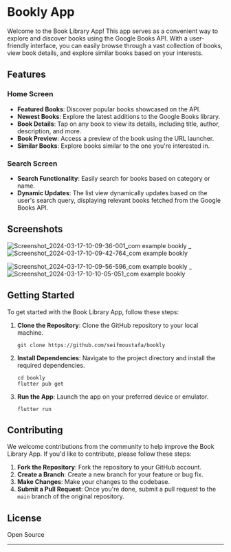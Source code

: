 # Bookly App

Welcome to the Book Library App! This app serves as a convenient way to explore and discover books using the Google Books API. With a user-friendly interface, you can easily browse through a vast collection of books, view book details, and explore similar books based on your interests.

## Features

### Home Screen
- **Featured Books**: Discover popular books showcased on the API.
- **Newest Books**: Explore the latest additions to the Google Books library.
- **Book Details**: Tap on any book to view its details, including title, author, description, and more.
- **Book Preview**: Access a preview of the book using the URL launcher.
- **Similar Books**: Explore books similar to the one you're interested in.

### Search Screen
- **Search Functionality**: Easily search for books based on category or name.
- **Dynamic Updates**: The list view dynamically updates based on the user's search query, displaying relevant books fetched from the Google Books API.

## Screenshots
![Screenshot_2024-03-17-10-09-36-001_com example bookly](https://github.com/seifmoustafa/bookly/assets/58215490/014aa0c5-b017-4982-92b4-536ec7abb65b) _
![Screenshot_2024-03-17-10-09-42-764_com example bookly](https://github.com/seifmoustafa/bookly/assets/58215490/6a8f430b-dfb6-42c2-898c-3731eeb86036)

![Screenshot_2024-03-17-10-09-56-596_com example bookly](https://github.com/seifmoustafa/bookly/assets/58215490/48b7f9c7-f2ad-41bc-a987-f7451fcd7c43) _
![Screenshot_2024-03-17-10-10-05-051_com example bookly](https://github.com/seifmoustafa/bookly/assets/58215490/898adc9d-f86e-45d1-b23d-1974f14fd16e)


## Getting Started

To get started with the Book Library App, follow these steps:

1. **Clone the Repository**: Clone the GitHub repository to your local machine.
   ```
   git clone https://github.com/seifmoustafa/bookly
   ```

2. **Install Dependencies**: Navigate to the project directory and install the required dependencies.
   ```
   cd bookly
   flutter pub get
   ```

3. **Run the App**: Launch the app on your preferred device or emulator.
   ```
   flutter run
   ```

## Contributing

We welcome contributions from the community to help improve the Book Library App. If you'd like to contribute, please follow these steps:

1. **Fork the Repository**: Fork the repository to your GitHub account.
2. **Create a Branch**: Create a new branch for your feature or bug fix.
3. **Make Changes**: Make your changes to the codebase.
4. **Submit a Pull Request**: Once you're done, submit a pull request to the `main` branch of the original repository.

## License

Open Source

---
